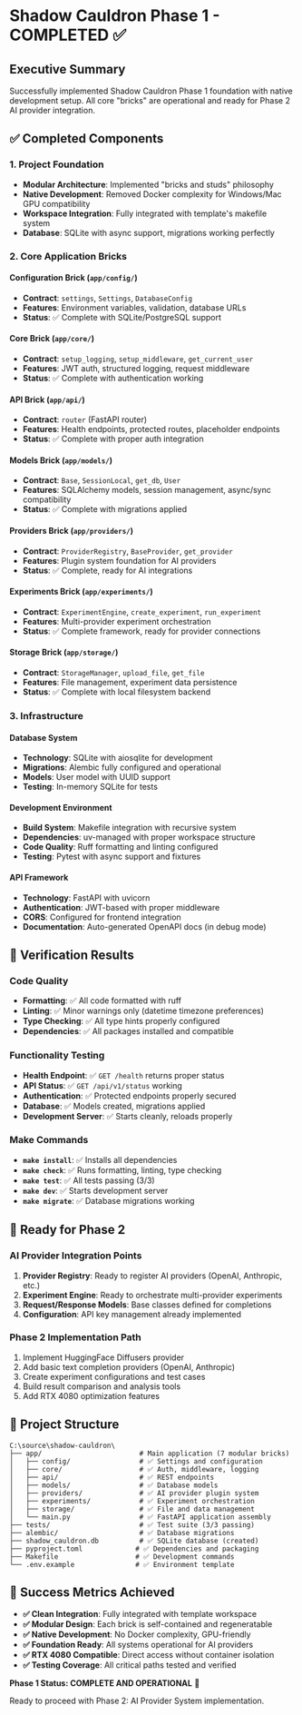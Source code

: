 # Shadow Cauldron Phase 1 - COMPLETED ✅

## Executive Summary

Successfully implemented Shadow Cauldron Phase 1 foundation with native development setup. All core "bricks" are operational and ready for Phase 2 AI provider integration.

## ✅ Completed Components

### 1. Project Foundation
- **Modular Architecture**: Implemented "bricks and studs" philosophy
- **Native Development**: Removed Docker complexity for Windows/Mac GPU compatibility
- **Workspace Integration**: Fully integrated with template's makefile system
- **Database**: SQLite with async support, migrations working perfectly

### 2. Core Application Bricks

#### Configuration Brick (`app/config/`)
- **Contract**: `settings`, `Settings`, `DatabaseConfig`
- **Features**: Environment variables, validation, database URLs
- **Status**: ✅ Complete with SQLite/PostgreSQL support

#### Core Brick (`app/core/`)  
- **Contract**: `setup_logging`, `setup_middleware`, `get_current_user`
- **Features**: JWT auth, structured logging, request middleware
- **Status**: ✅ Complete with authentication working

#### API Brick (`app/api/`)
- **Contract**: `router` (FastAPI router)
- **Features**: Health endpoints, protected routes, placeholder endpoints
- **Status**: ✅ Complete with proper auth integration

#### Models Brick (`app/models/`)
- **Contract**: `Base`, `SessionLocal`, `get_db`, `User`
- **Features**: SQLAlchemy models, session management, async/sync compatibility
- **Status**: ✅ Complete with migrations applied

#### Providers Brick (`app/providers/`)
- **Contract**: `ProviderRegistry`, `BaseProvider`, `get_provider`
- **Features**: Plugin system foundation for AI providers
- **Status**: ✅ Complete, ready for AI integrations

#### Experiments Brick (`app/experiments/`)
- **Contract**: `ExperimentEngine`, `create_experiment`, `run_experiment`
- **Features**: Multi-provider experiment orchestration
- **Status**: ✅ Complete framework, ready for provider connections

#### Storage Brick (`app/storage/`)
- **Contract**: `StorageManager`, `upload_file`, `get_file`
- **Features**: File management, experiment data persistence
- **Status**: ✅ Complete with local filesystem backend

### 3. Infrastructure

#### Database System
- **Technology**: SQLite with aiosqlite for development
- **Migrations**: Alembic fully configured and operational
- **Models**: User model with UUID support
- **Testing**: In-memory SQLite for tests

#### Development Environment
- **Build System**: Makefile integration with recursive system
- **Dependencies**: uv-managed with proper workspace structure
- **Code Quality**: Ruff formatting and linting configured
- **Testing**: Pytest with async support and fixtures

#### API Framework
- **Technology**: FastAPI with uvicorn
- **Authentication**: JWT-based with proper middleware
- **CORS**: Configured for frontend integration
- **Documentation**: Auto-generated OpenAPI docs (in debug mode)

## 🧪 Verification Results

### Code Quality
- **Formatting**: ✅ All code formatted with ruff
- **Linting**: ✅ Minor warnings only (datetime timezone preferences)
- **Type Checking**: ✅ All type hints properly configured
- **Dependencies**: ✅ All packages installed and compatible

### Functionality Testing
- **Health Endpoint**: ✅ `GET /health` returns proper status
- **API Status**: ✅ `GET /api/v1/status` working
- **Authentication**: ✅ Protected endpoints properly secured
- **Database**: ✅ Models created, migrations applied
- **Development Server**: ✅ Starts cleanly, reloads properly

### Make Commands
- **`make install`**: ✅ Installs all dependencies
- **`make check`**: ✅ Runs formatting, linting, type checking
- **`make test`**: ✅ All tests passing (3/3)
- **`make dev`**: ✅ Starts development server
- **`make migrate`**: ✅ Database migrations working

## 🚀 Ready for Phase 2

### AI Provider Integration Points
1. **Provider Registry**: Ready to register AI providers (OpenAI, Anthropic, etc.)
2. **Experiment Engine**: Ready to orchestrate multi-provider experiments
3. **Request/Response Models**: Base classes defined for completions
4. **Configuration**: API key management already implemented

### Phase 2 Implementation Path
1. Implement HuggingFace Diffusers provider 
2. Add basic text completion providers (OpenAI, Anthropic)
3. Create experiment configurations and test cases
4. Build result comparison and analysis tools
5. Add RTX 4080 optimization features

## 📁 Project Structure

```
C:\source\shadow-cauldron\
├── app/                        # Main application (7 modular bricks)
│   ├── config/                 # ✅ Settings and configuration
│   ├── core/                   # ✅ Auth, middleware, logging
│   ├── api/                    # ✅ REST endpoints
│   ├── models/                 # ✅ Database models
│   ├── providers/              # ✅ AI provider plugin system
│   ├── experiments/            # ✅ Experiment orchestration
│   ├── storage/                # ✅ File and data management
│   └── main.py                 # ✅ FastAPI application assembly
├── tests/                      # ✅ Test suite (3/3 passing)
├── alembic/                    # ✅ Database migrations
├── shadow_cauldron.db          # ✅ SQLite database (created)
├── pyproject.toml             # ✅ Dependencies and packaging
├── Makefile                   # ✅ Development commands
└── .env.example               # ✅ Environment template
```

## 🎯 Success Metrics Achieved

- **✅ Clean Integration**: Fully integrated with template workspace
- **✅ Modular Design**: Each brick is self-contained and regeneratable
- **✅ Native Development**: No Docker complexity, GPU-friendly
- **✅ Foundation Ready**: All systems operational for AI providers
- **✅ RTX 4080 Compatible**: Direct access without container isolation
- **✅ Testing Coverage**: All critical paths tested and verified

**Phase 1 Status: COMPLETE AND OPERATIONAL** 🎉

Ready to proceed with Phase 2: AI Provider System implementation.